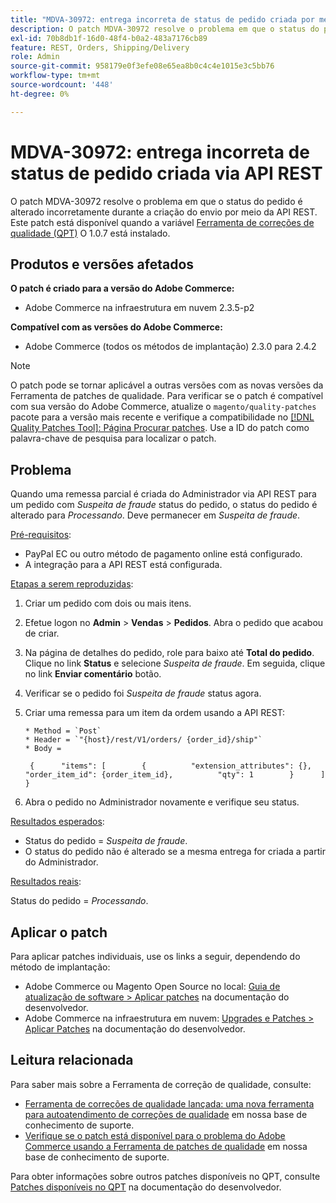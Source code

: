 ```yaml
---
title: "MDVA-30972: entrega incorreta de status de pedido criada por meio da API REST"
description: O patch MDVA-30972 resolve o problema em que o status do pedido é alterado incorretamente durante a criação do envio por meio da API REST. Este patch está disponível quando a [Ferramenta de correções de qualidade (QPT)](/help/announcements/adobe-commerce-announcements/magento-quality-patches-released-new-tool-to-self-serve-quality-patches.md) 1.0.7 está instalada.
exl-id: 70b8db1f-16d0-48f4-b0a2-483a7176cb89
feature: REST, Orders, Shipping/Delivery
role: Admin
source-git-commit: 958179e0f3efe08e65ea8b0c4c4e1015e3c5bb76
workflow-type: tm+mt
source-wordcount: '448'
ht-degree: 0%

---
```


# MDVA-30972: entrega incorreta de status de pedido criada via API REST

O patch MDVA-30972 resolve o problema em que o status do pedido é alterado incorretamente durante a criação do envio por meio da API REST. Este patch está disponível quando a variável [Ferramenta de correções de qualidade (QPT)](/help/announcements/adobe-commerce-announcements/magento-quality-patches-released-new-tool-to-self-serve-quality-patches.md) O 1.0.7 está instalado.

## Produtos e versões afetados

**O patch é criado para a versão do Adobe Commerce:**

* Adobe Commerce na infraestrutura em nuvem 2.3.5-p2

**Compatível com as versões do Adobe Commerce:**

* Adobe Commerce (todos os métodos de implantação) 2.3.0 para 2.4.2

>[!NOTE]
>
>O patch pode se tornar aplicável a outras versões com as novas versões da Ferramenta de patches de qualidade. Para verificar se o patch é compatível com sua versão do Adobe Commerce, atualize o `magento/quality-patches` pacote para a versão mais recente e verifique a compatibilidade no [[!DNL Quality Patches Tool]: Página Procurar patches](https://devdocs.magento.com/quality-patches/tool.html#patch-grid). Use a ID do patch como palavra-chave de pesquisa para localizar o patch.

## Problema

Quando uma remessa parcial é criada do Administrador via API REST para um pedido com *Suspeita de fraude* status do pedido, o status do pedido é alterado para *Processando*. Deve permanecer em *Suspeita de fraude*.

<u>Pré-requisitos</u>:

* PayPal EC ou outro método de pagamento online está configurado.
* A integração para a API REST está configurada.

<u>Etapas a serem reproduzidas</u>:

1. Criar um pedido com dois ou mais itens.
1. Efetue logon no **Admin** > **Vendas** > **Pedidos**. Abra o pedido que acabou de criar.
1. Na página de detalhes do pedido, role para baixo até **Total do pedido**. Clique no link **Status** e selecione *Suspeita de fraude*. Em seguida, clique no link **Enviar comentário** botão.
1. Verificar se o pedido foi *Suspeita de fraude* status agora.
1. Criar uma remessa para um item da ordem usando a API REST:

   ```
   * Method = `Post`
   * Header = `"{host}/rest/V1/orders/ {order_id}/ship"`
   * Body =
   ```

   ```
    {      "items": [        {          "extension_attributes": {},          "order_item_id": {order_item_id},          "qty": 1        }      ]    }
   ```

1. Abra o pedido no Administrador novamente e verifique seu status.

<u>Resultados esperados</u>:

* Status do pedido = *Suspeita de fraude*.
* O status do pedido não é alterado se a mesma entrega for criada a partir do Administrador.

<u>Resultados reais</u>:

Status do pedido = *Processando*.

## Aplicar o patch

Para aplicar patches individuais, use os links a seguir, dependendo do método de implantação:

* Adobe Commerce ou Magento Open Source no local: [Guia de atualização de software > Aplicar patches](https://devdocs.magento.com/guides/v2.4/comp-mgr/patching/mqp.html) na documentação do desenvolvedor.
* Adobe Commerce na infraestrutura em nuvem: [Upgrades e Patches > Aplicar Patches](https://devdocs.magento.com/cloud/project/project-patch.html) na documentação do desenvolvedor.

## Leitura relacionada

Para saber mais sobre a Ferramenta de correção de qualidade, consulte:

* [Ferramenta de correções de qualidade lançada: uma nova ferramenta para autoatendimento de correções de qualidade](/help/announcements/adobe-commerce-announcements/magento-quality-patches-released-new-tool-to-self-serve-quality-patches.md) em nossa base de conhecimento de suporte.
* [Verifique se o patch está disponível para o problema do Adobe Commerce usando a Ferramenta de patches de qualidade](/help/support-tools/patches-available-in-qpt-tool/check-patch-for-magento-issue-with-magento-quality-patches.md) em nossa base de conhecimento de suporte.

Para obter informações sobre outros patches disponíveis no QPT, consulte [Patches disponíveis no QPT](https://devdocs.magento.com/quality-patches/tool.html#patch-grid) na documentação do desenvolvedor.
